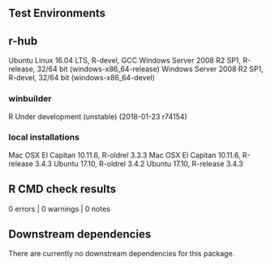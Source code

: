 ## Test Environments

## r-hub
Ubuntu Linux 16.04 LTS, R-devel, GCC
Windows Server 2008 R2 SP1, R-release, 32/64 bit (windows-x86_64-release)
Windows Server 2008 R2 SP1, R-devel, 32/64 bit (windows-x86_64-devel)

### winbuilder
R Under development (unstable) (2018-01-23 r74154)

### local installations
Mac OSX El Capitan 10.11.6, R-oldrel 3.3.3
Mac OSX El Capitan 10.11.6, R-release 3.4.3
Ubuntu 17.10, R-oldrel 3.4.2
Ubuntu 17.10, R-release 3.4.3

## R CMD check results

0 errors | 0 warnings | 0 notes

## Downstream dependencies

There are currently no downstream dependencies for this package.
